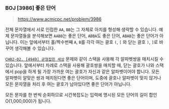 ### BOJ [3986] 좋은 단어
> https://www.acmicpc.net/problem/3986

전체 문자열에서 서로 인접한 `AA`, `BB`는 그 자체로 아치를 형성해 생략할 수 있습니다. 예제 문자열들을 분석해보면 `AABB`는 좋은 단어, `ABBA`도 좋은 단어, `ABAB`는 좋은 단어가 아닙니다. 이는 앞에서부터 홀/짝수번째 `A`, `B`를 각각 여는 괄호 `(`, `[` 와 닫는 괄호 `)`, `]`로 바꾸어 생각해볼 수 있습니다.

[`CH02-02. [4949] 균형잡힌 세상`](https://www.acmicpc.net/problem/4949) 문제와 같이 스택을 사용해 각 알파벳쌍을 매치시킬 수 있습니다. 앞에서부터 차례로 스택을 사용해 괄호쌍을 매치할 때, 닫는 괄호가 나와 스택에서 pop을 하게 될 가장 가까운 여는 괄호가 자신과 같은 알파벳이어야 합니다. 모든 알파벳이 알맞은 쌍과 매치된다면 좋은 단어이며, 도중에 괄호나 알파벳이 맞지 않거나 모든 문자열을 처리 후 여는 괄호가 남아있다면 좋은 단어가 아닙니다.

모든 문자를 한 번씩 순회하므로 시간복잡도는 입력에 명시된 모든 단어의 길이 합인 O(1,000,000)가 됩니다.
